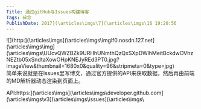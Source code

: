 ```yaml
---
Title: 通过gitHub与Issues构建博客 
Tags: 碎念 
PublishDate: 2017](\articles\imgs\7](\articles\imgs\16 19:20:56 
---
```


![](http:](\articles\imgs\](\articles\imgs\imglf0.nosdn.127.net](\articles\imgs\img](\articles\imgs\UUcvQWZBZk9URHhUNmthQzQxSXpDWlhMeitBckdwOVhzNEZtb05xSndtaXowOHpKNEJyREd3PT0.jpg?imageView&thumbnail=1680x0&quality=96&stripmeta=0&type=jpg)  
简单来说就是在Issues里写博文，通过官方提供的API来获取数据，然后再由前端的MD解析器动态渲染到页面上。  

API:https:](\articles\imgs\](\articles\imgs\developer.github.com](\articles\imgs\v3](\articles\imgs\issues](\articles\imgs\
    